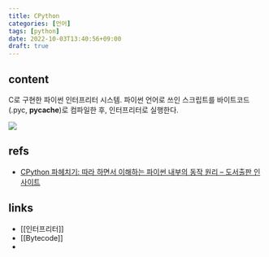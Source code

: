 ```yaml
---
title: CPython
categories: [언어]
tags: [python]
date: 2022-10-03T13:40:56+09:00
draft: true
---
```


## content
C로 구현한 파이썬 인터프리터 시스템. 파이썬 언어로 쓰인 스크립트를 바이트코드(.pyc, __pycache__)로 컴파일한 후, 인터프리터로 실행한다. 

![](https://insightbookblog.files.wordpress.com/2022/09/cpython1.png?w=612&zoom=2)



## refs
- [CPython 파헤치기: 따라 하면서 이해하는 파이썬 내부의 동작 원리 – 도서출판 인사이트](https://blog.insightbook.co.kr/2022/09/19/cpython-%ED%8C%8C%ED%97%A4%EC%B9%98%EA%B8%B0-%EB%94%B0%EB%9D%BC-%ED%95%98%EB%A9%B4%EC%84%9C-%EC%9D%B4%ED%95%B4%ED%95%98%EB%8A%94-%ED%8C%8C%EC%9D%B4%EC%8D%AC-%EB%82%B4%EB%B6%80%EC%9D%98-%EB%8F%99/)


## links
- [[인터프리터]]
- [[Bytecode]]
- 
